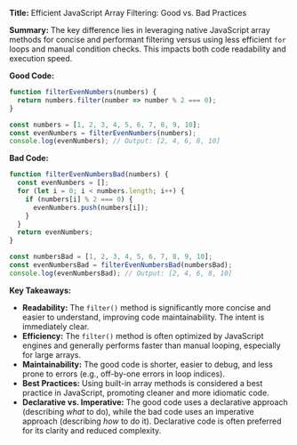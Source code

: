 **Title:** Efficient JavaScript Array Filtering:  Good vs. Bad Practices

**Summary:**  The key difference lies in leveraging native JavaScript array methods for concise and performant filtering versus using less efficient `for` loops and manual condition checks.  This impacts both code readability and execution speed.


**Good Code:**

```javascript
function filterEvenNumbers(numbers) {
  return numbers.filter(number => number % 2 === 0);
}

const numbers = [1, 2, 3, 4, 5, 6, 7, 8, 9, 10];
const evenNumbers = filterEvenNumbers(numbers);
console.log(evenNumbers); // Output: [2, 4, 6, 8, 10]
```


**Bad Code:**

```javascript
function filterEvenNumbersBad(numbers) {
  const evenNumbers = [];
  for (let i = 0; i < numbers.length; i++) {
    if (numbers[i] % 2 === 0) {
      evenNumbers.push(numbers[i]);
    }
  }
  return evenNumbers;
}

const numbersBad = [1, 2, 3, 4, 5, 6, 7, 8, 9, 10];
const evenNumbersBad = filterEvenNumbersBad(numbersBad);
console.log(evenNumbersBad); // Output: [2, 4, 6, 8, 10]

```

**Key Takeaways:**

* **Readability:** The `filter()` method is significantly more concise and easier to understand, improving code maintainability.  The intent is immediately clear.
* **Efficiency:**  The `filter()` method is often optimized by JavaScript engines and generally performs faster than manual looping, especially for large arrays.
* **Maintainability:** The good code is shorter, easier to debug, and less prone to errors (e.g., off-by-one errors in loop indices).
* **Best Practices:** Using built-in array methods is considered a best practice in JavaScript, promoting cleaner and more idiomatic code.
* **Declarative vs. Imperative:** The good code uses a declarative approach (describing *what* to do), while the bad code uses an imperative approach (describing *how* to do it).  Declarative code is often preferred for its clarity and reduced complexity.

